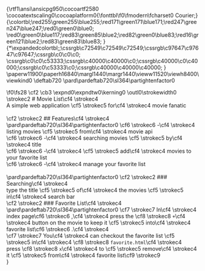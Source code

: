 {\rtf1\ansi\ansicpg950\cocoartf2580
\cocoatextscaling0\cocoaplatform0{\fonttbl\f0\fmodern\fcharset0 Courier;}
{\colortbl;\red255\green255\blue255;\red171\green171\blue171;\red247\green247\blue247;\red0\green0\blue0;
\red0\green0\blue117;\red83\green85\blue2;\red82\green0\blue83;\red16\green121\blue2;\red83\green83\blue83;
}
{\*\expandedcolortbl;;\cssrgb\c72549\c72549\c72549;\cssrgb\c97647\c97647\c97647;\cssrgb\c0\c0\c0;
\cssrgb\c0\c0\c53333;\cssrgb\c40000\c40000\c0;\cssrgb\c40000\c0\c40000;\cssrgb\c0\c53333\c0;\cssrgb\c40000\c40000\c40000;
}
\paperw11900\paperh16840\margl1440\margr1440\vieww11520\viewh8400\viewkind0
\deftab720
\pard\pardeftab720\sl364\partightenfactor0

\f0\fs28 \cf2 \cb3 \expnd0\expndtw0\kerning0
\outl0\strokewidth0 \strokec2 # Movie List\cf4 \strokec4 \
A simple web application \cf5 \strokec5 for\cf4 \strokec4  movie fanatic\
\
\cf2 \strokec2 ## Features\cf4 \strokec4 \
\pard\pardeftab720\sl364\partightenfactor0
\cf6 \strokec6 -\cf4 \strokec4  listing movies \cf5 \strokec5 from\cf4 \strokec4  movie api\
\cf6 \strokec6 -\cf4 \strokec4  searching movies \cf5 \strokec5 by\cf4 \strokec4  title\
\cf6 \strokec6 -\cf4 \strokec4  \cf5 \strokec5 add\cf4 \strokec4  movies to your favorite list\
\cf6 \strokec6 -\cf4 \strokec4  manage your favorite list\
\
\pard\pardeftab720\sl364\partightenfactor0
\cf2 \strokec2 ### Searching\cf4 \strokec4 \
type the title \cf5 \strokec5 of\cf4 \strokec4  the movies \cf5 \strokec5 in\cf4 \strokec4  search bar\
\cf2 \strokec2 ### Favorite List\cf4 \strokec4 \
\pard\pardeftab720\sl364\partightenfactor0
\cf7 \strokec7 In\cf4 \strokec4  index page\cf6 \strokec6 ,\cf4 \strokec4  press the \cf8 \strokec8 `+`\cf4 \strokec4  button on the movie to keep it \cf5 \strokec5 into\cf4 \strokec4  favorite list\cf6 \strokec6 .\cf4 \strokec4 \
\cf7 \strokec7 You\cf4 \strokec4  can checkout the favorite list \cf5 \strokec5 in\cf4 \strokec4  \cf8 \strokec8 `favorite.html`\cf4 \strokec4 \
press \cf8 \strokec8 `x`\cf4 \strokec4  to \cf5 \strokec5 remove\cf4 \strokec4  it \cf5 \strokec5 from\cf4 \strokec4  favorite list\cf9 \strokec9 \
}